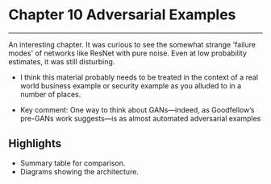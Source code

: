 
# Chapter 10 Adversarial Examples
---
  An interesting chapter. It was curious to see the somewhat strange 'failure modes' of networks like ResNet with pure noise. Even at low probability estimates, it was still disturbing.

  * I think this material probably needs to be treated in the context of a real world business example or security example as you alluded to in a number of places.  

  * Key comment: One way to think about GANs—indeed, as Goodfellow’s pre-GANs work suggests—is as almost automated adversarial examples

  ## Highlights
  * Summary table for comparison.
  * Diagrams showing the architecture.
